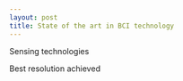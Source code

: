 ```yaml
---
layout: post
title: State of the art in BCI technology
---
```


<!-- What can they do?
How do they do it? -->

Sensing technologies


Best resolution achieved



